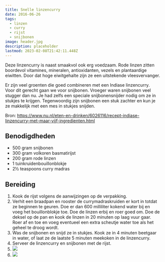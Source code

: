 ```yaml
---
title: Snelle linzencurry
date: 2016-06-26
tags:
  - linzen
  - curry
  - rijst
  - snijbonen
image: header.jpg
description: placeholder
lastmod: 2023-02-08T21:42:11.448Z
---
```

Deze linzencurry is naast smaakvol ook erg voedzaam. Rode linzen zitten boordevol vitamines, mineralen, antioxidanten, vezels en plantaardige eiwitten. Door dat hoge eiwitgehalte zijn ze een uitstekende vleesvervanger.

Er zijn veel groenten die goed combineren met een Indiase linzencurry. Voor dit gerecht gaan we voor snijbonen. Vroeger waren snijbonen veel stugger dan nu. Je had zelfs een speciale snijbonensnijder nodig om ze in stukjes te krijgen. Tegenwoordig zijn snijbonen een stuk zachter en kun je ze makkelijk met een mes in stukjes snijden.

Bron: <https://www.nu.nl/eten-en-drinken/6026116/recept-indiase-linzencurry-met-maar-vijf-ingredienten.html>

## Benodigdheden

-   500 gram  snijbonen 
-   300 gram  volkoren basmatirijst 
-   200 gram  rode linzen 
-   1  tuinkruidenbouillonblokje 
-   2½ teaspoons  curry madras 

## Bereiding

1.  Kook de rijst volgens de aanwijzingen op de verpakking. 
2.  Verhit een braadpan en rooster de currymadraskruiden er kort in totdat ze beginnen te geuren. Doe er dan 600 milliliter kokend water bij en voeg het bouillonblokje toe. Doe de linzen erbij en roer goed om. Doe de deksel op de pan en kook de linzen in 20 minuten op laag vuur gaar. Roer af en toe en voeg eventueel een extra scheutje water toe als het geheel te droog wordt. 
3.  Was de snijbonen en snijd ze in stukjes. Kook ze in 4 minuten beetgaar in water, of laat ze de laatste 5 minuten meekoken in de linzencurry. 
4.  Serveer de linzencurry en snijbonen met de rijst. 
5.  ![](https://cinc-prod-west.s3.amazonaws.com/media/user-images/thumbs/1000_1000_nocrop/9aBmFXtELD.jpg) 
6.  ![](https://cinc-prod-west.s3.amazonaws.com/media/user-images/thumbs/1000_1000_nocrop/X5PEVecYxd.jpg)